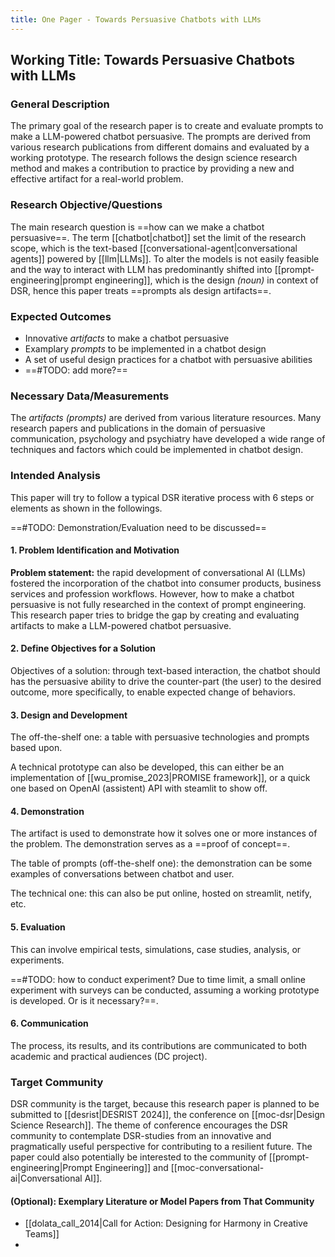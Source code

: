 ```yaml
---
title: One Pager - Towards Persuasive Chatbots with LLMs
---
```


## Working Title: Towards Persuasive Chatbots with LLMs


### General Description

The primary goal of the research paper is to create and evaluate prompts to make a LLM-powered chatbot persuasive. The prompts are derived from various research publications from different domains and evaluated by a working prototype. The research follows the design science research method and makes a contribution to practice by providing a new and effective artifact for a real-world problem. 

### Research Objective/Questions

The main research question is ==how can we make a chatbot persuasive==. The term [[chatbot|chatbot]] set the limit of the research scope, which is the text-based [[conversational-agent|conversational agents]] powered by [[llm|LLMs]]. To alter the models is not easily feasible and the way to interact with LLM has predominantly shifted into [[prompt-engineering|prompt engineering]], which is the design *(noun)* in context of DSR, hence this paper treats ==prompts als design artifacts==. 

### Expected Outcomes

- Innovative *artifacts* to make a chatbot persuasive
- Examplary *prompts* to be implemented in a chatbot design
- A set of useful design practices for a chatbot with persuasive abilities
- ==#TODO: add more?==

### Necessary Data/Measurements

The *artifacts (prompts)* are derived from various literature resources. Many research papers and publications in the domain of persuasive communication, psychology and psychiatry have developed a wide range of techniques and factors which could be implemented in chatbot design. 

### Intended Analysis

This paper will try to follow a typical DSR iterative process with 6 steps or elements as shown in the followings.

==#TODO: Demonstration/Evaluation need to be discussed==

#### 1. Problem Identification and Motivation

**Problem statement:** the rapid development of conversational AI (LLMs) fostered the incorporation of the chatbot into consumer products, business services and profession workflows. However, how to make a chatbot persuasive is not fully researched in the context of prompt engineering. This research paper tries to bridge the gap by creating and evaluating artifacts to make a LLM-powered chatbot persuasive.  

#### 2. Define Objectives for a Solution

Objectives of a solution: through text-based interaction, the chatbot should has the persuasive ability to drive the counter-part (the user) to the desired outcome, more specifically, to enable expected change of behaviors. 

#### 3. Design and Development

The off-the-shelf one: a table with persuasive technologies and prompts based upon. 

A technical prototype can also be developed, this can either be an implementation of [[wu_promise_2023|PROMISE framework]], or a quick one based on OpenAI (assistent) API with steamlit to show off.

#### 4. Demonstration

The artifact is used to demonstrate how it solves one or more instances of the problem. The demonstration serves as a ==proof of concept==. 

The table of prompts (off-the-shelf one): the demonstration can be some examples of conversations between chatbot and user. 

The technical one: this can also be put online, hosted on streamlit, netify, etc.

#### 5. Evaluation

This can involve empirical tests, simulations, case studies, analysis, or experiments. 

==#TODO: how to conduct experiment? Due to time limit, a small online experiment with surveys can be conducted, assuming a working prototype is developed. Or is it necessary?==.

#### 6. Communication

The process, its results, and its contributions are communicated to both academic and practical audiences (DC project). 

### Target Community

DSR community is the target, because this research paper is planned to be submitted to [[desrist|DESRIST 2024]], the conference on [[moc-dsr|Design Science Research]]. The theme of conference encourages the DSR community to contemplate DSR-studies from an innovative and pragmatically useful perspective for contributing to a resilient future. The paper could also potentially be interested to the community of [[prompt-engineering|Prompt Engineering]] and [[moc-conversational-ai|Conversational AI]].

#### (Optional): Exemplary Literature or Model Papers from That Community

- [[dolata_call_2014|Call for Action: Designing for Harmony in Creative Teams]]
- 
